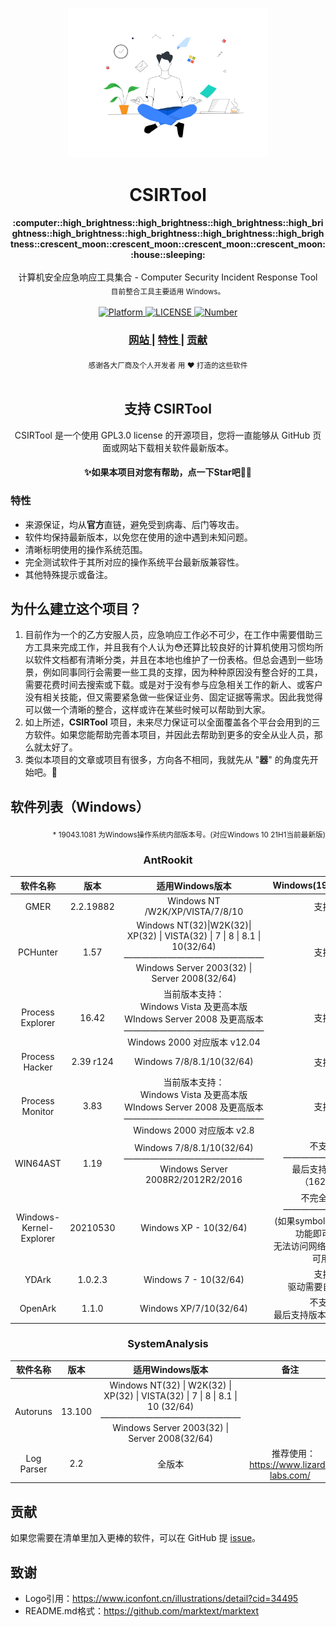 <p align="center"><img src="/static/Logo.png" alt="CSIRTool" width="320" height="240"></p>

<h1 align="center">CSIRTool</h1>

<div align="center">
  <strong>:computer::high_brightness::high_brightness::high_brightness::high_brightness::high_brightness::high_brightness::high_brightness::high_brightness::crescent_moon::crescent_moon::crescent_moon::crescent_moon::house::sleeping:</strong><br><br>
  计算机安全应急响应工具集合 - Computer Security Incident Response Tool<br>
  <sub>目前整合工具主要适用  Windows。</sub>
</div>

<br>

<div align="center">
  <!-- Platform -->
  <a href="Platform">
    <img src="https://img.shields.io/badge/Platform-windows-green?color=gerrn&style=flat-square" alt="Platform">
  </a>
  <!-- License -->
  <a href="LICENSE">
    <img src="https://img.shields.io/github/license/x-Ai/CSIRTool?color=gerrn&style=flat-square" alt="LICENSE">
  </a>
  <!-- Number of tools -->
  <a href="Number of tools">
    <img src="https://img.shields.io/badge/Number-11-green?color=gerrn&style=flat-square" alt="Number">
  </a>
</div>

<div align="center">
  <h3>
    <a href="">
      网站
    </a>
    <span> | </span>
    <a href="https://github.com/x-Ai/CSIRTool#特性">
      特性
    </a>
    <span> | </span>
    <a href="https://github.com/x-Ai/CSIRTool#贡献">
      贡献
    </a>
  </h3>
</div>

<div align="center">
  <sub>感谢各大厂商及个人开发者
  用 ❤︎ 打造的这些软件</sub>
</div>

<br />

<h2 align="center">支持 CSIRTool</h2>

<p align="center">CSIRTool 是一个使用 GPL3.0 license 的开源项目，您将一直能够从 GitHub 页面或网站下载相关软件最新版本。</p>

#### **<p align="center">✨如果本项目对您有帮助，点一下Star吧🥰✨</p>**

### 特性

- 来源保证，均从**官方**直链，避免受到病毒、后门等攻击。
- 软件均保持最新版本，以免您在使用的途中遇到未知问题。
- 清晰标明使用的操作系统范围。
- 完全测试软件于其所对应的操作系统平台最新版兼容性。
- 其他特殊提示或备注。

## 为什么建立这个项目？

1. 目前作为一个的乙方安服人员，应急响应工作必不可少，在工作中需要借助三方工具来完成工作，并且我有个人认为😳还算比较良好的计算机使用习惯均所以软件文档都有清晰分类，并且在本地也维护了一份表格。但总会遇到一些场景，例如同事同行会需要一些工具的支撑，因为种种原因没有整合好的工具，需要花费时间去搜索或下载。或是对于没有参与应急相关工作的新人、或客户没有相关技能，但又需要紧急做一些保证业务、固定证据等需求。因此我觉得可以做一个清晰的整合，这样或许在某些时候可以帮助到大家。
2. 如上所述，**CSIRTool** 项目，未来尽力保证可以全面覆盖各个平台会用到的三方软件。如果您能帮助完善本项目，并因此去帮助到更多的安全从业人员，那么就太好了。
3. 类似本项目的文章或项目有很多，方向各不相同，我就先从 "**器**" 的角度先开始吧。🤪

## 软件列表（Windows）
<div align="right">
  <sub>* 19043.1081 为Windows操作系统内部版本号。(对应Windows 10 21H1当前最新版)</sub>
</div>
<h3 align="center"> AntRookit </h3>

| 软件名称        | 版本 | 适用Windows版本 | Windows(19043.1081) |
|:--------------------------:|:-----:|:---------------:|:---------------------------:|
| GMER | 2.2.19882 | Windows NT /W2K/XP/VISTA/7/8/10 | 支持 |
| PCHunter | 1.57 | Windows NT(32)\|W2K(32)\| XP(32) \| VISTA(32) \| 7 \| 8 \| 8.1 \| 10(32/64)<br>————————————————<br>Windows Server 2003(32) \| Server 2008(32/64) | 支持 |
| Process Explorer | 16.42 | 当前版本支持：<br>Windows Vista 及更高本版<br>WIndows Server 2008 及更高版本<br>————————————————<br>Windows 2000 对应版本 v12.04 | 支持 |
| Process Hacker| 2.39 r124| Windows 7/8/8.1/10(32/64)| 支持 |
| Process Monitor| 3.83| 当前版本支持：<br>Windows Vista 及更高本版<br>WIndows Server 2008 及更高版本<br>————————————————<br>Windows 2000 对应版本 v2.8 | 支持 |
| WIN64AST| 1.19| Windows 7/8/8.1/10(32/64)<br>————————————————<br>Windows Server 2008R2/2012R2/2016| 不支持<br>—————————<br>最后支持的版本（16299）|
| Windows-Kernel-Explorer| 20210530| Windows XP - 10(32/64)| 不完全支持<br>—————————<br>(如果symbol可用，90%功能即可使用;<br>无法访问网络，50%功能可用)|
| YDArk | 1.0.2.3 | Windows 7 - 10(32/64)| 支持<br>驱动需要自行签名| 
| OpenArk | 1.1.0 | Windows XP/7/10(32/64) | 不支持<br>最后支持版本（19042） | 

<h3 align="center"> SystemAnalysis </h3>

|软件名称| 版本 | 适用Windows版本 | 备注 |
|:--------------------------:|:-----:|:---------------:|:---------------------------:|
| Autoruns | 13.100 | Windows NT(32) \| W2K(32) \| XP(32) \| VISTA(32) \| 7 \| 8 \| 8.1 \| 10 (32/64)<br>————————————————<br>Windows Server 2003(32) \| Server 2008(32/64) |  |
| Log Parser | 2.2 | 全版本 |  &nbsp;&nbsp;&nbsp;推荐使用：https://www.lizard-labs.com/ |

## 贡献

如果您需要在清单里加入更棒的软件，可以在 GitHub 提 [issue](https://github.com/x-Ai/CSIRTool/issues)。

## 致谢

- Logo引用：https://www.iconfont.cn/illustrations/detail?cid=34495
- README.md格式：https://github.com/marktext/marktext
